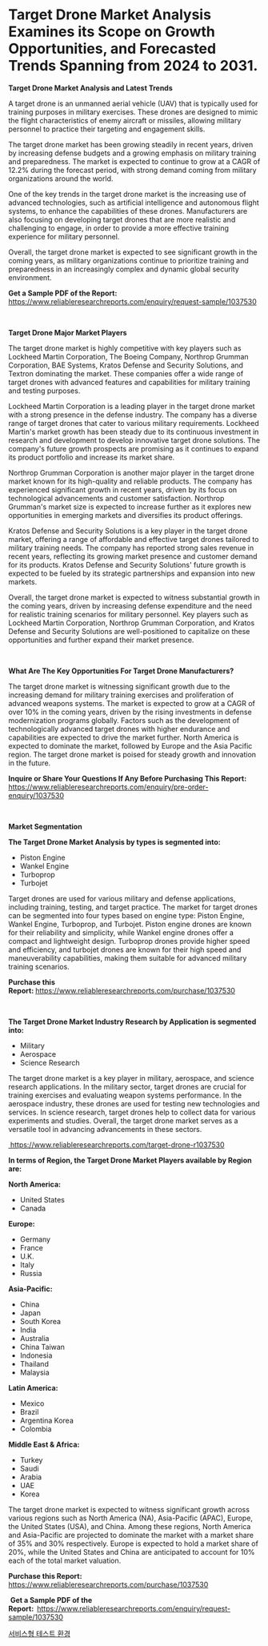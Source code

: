 <p><h1>Target Drone Market Analysis Examines its Scope on Growth Opportunities, and Forecasted Trends Spanning from 2024 to 2031.</h1></p><p><strong>Target Drone Market Analysis and Latest Trends</strong></p>
<p><p>A target drone is an unmanned aerial vehicle (UAV) that is typically used for training purposes in military exercises. These drones are designed to mimic the flight characteristics of enemy aircraft or missiles, allowing military personnel to practice their targeting and engagement skills.</p><p>The target drone market has been growing steadily in recent years, driven by increasing defense budgets and a growing emphasis on military training and preparedness. The market is expected to continue to grow at a CAGR of 12.2% during the forecast period, with strong demand coming from military organizations around the world.</p><p>One of the key trends in the target drone market is the increasing use of advanced technologies, such as artificial intelligence and autonomous flight systems, to enhance the capabilities of these drones. Manufacturers are also focusing on developing target drones that are more realistic and challenging to engage, in order to provide a more effective training experience for military personnel.</p><p>Overall, the target drone market is expected to see significant growth in the coming years, as military organizations continue to prioritize training and preparedness in an increasingly complex and dynamic global security environment.</p></p>
<p><strong>Get a Sample PDF of the Report:&nbsp;</strong> <a href="https://www.reliableresearchreports.com/enquiry/request-sample/1037530">https://www.reliableresearchreports.com/enquiry/request-sample/1037530</a></p>
<p>&nbsp;</p>
<p><strong>Target Drone Major Market Players</strong></p>
<p><p>The target drone market is highly competitive with key players such as Lockheed Martin Corporation, The Boeing Company, Northrop Grumman Corporation, BAE Systems, Kratos Defense and Security Solutions, and Textron dominating the market. These companies offer a wide range of target drones with advanced features and capabilities for military training and testing purposes.</p><p>Lockheed Martin Corporation is a leading player in the target drone market with a strong presence in the defense industry. The company has a diverse range of target drones that cater to various military requirements. Lockheed Martin's market growth has been steady due to its continuous investment in research and development to develop innovative target drone solutions. The company's future growth prospects are promising as it continues to expand its product portfolio and increase its market share.</p><p>Northrop Grumman Corporation is another major player in the target drone market known for its high-quality and reliable products. The company has experienced significant growth in recent years, driven by its focus on technological advancements and customer satisfaction. Northrop Grumman's market size is expected to increase further as it explores new opportunities in emerging markets and diversifies its product offerings.</p><p>Kratos Defense and Security Solutions is a key player in the target drone market, offering a range of affordable and effective target drones tailored to military training needs. The company has reported strong sales revenue in recent years, reflecting its growing market presence and customer demand for its products. Kratos Defense and Security Solutions' future growth is expected to be fueled by its strategic partnerships and expansion into new markets.</p><p>Overall, the target drone market is expected to witness substantial growth in the coming years, driven by increasing defense expenditure and the need for realistic training scenarios for military personnel. Key players such as Lockheed Martin Corporation, Northrop Grumman Corporation, and Kratos Defense and Security Solutions are well-positioned to capitalize on these opportunities and further expand their market presence.</p></p>
<p>&nbsp;</p>
<p><strong>What Are The Key Opportunities For Target Drone Manufacturers?</strong></p>
<p><p>The target drone market is witnessing significant growth due to the increasing demand for military training exercises and proliferation of advanced weapons systems. The market is expected to grow at a CAGR of over 10% in the coming years, driven by the rising investments in defense modernization programs globally. Factors such as the development of technologically advanced target drones with higher endurance and capabilities are expected to drive the market further. North America is expected to dominate the market, followed by Europe and the Asia Pacific region. The target drone market is poised for steady growth and innovation in the future.</p></p>
<p><strong>Inquire or Share Your Questions If Any Before Purchasing This Report:</strong> <a href="https://www.reliableresearchreports.com/enquiry/pre-order-enquiry/1037530">https://www.reliableresearchreports.com/enquiry/pre-order-enquiry/1037530</a></p>
<p>&nbsp;</p>
<p><strong>Market Segmentation</strong></p>
<p><strong>The Target Drone Market Analysis by types is segmented into:</strong></p>
<p><ul><li>Piston Engine</li><li>Wankel Engine</li><li>Turboprop</li><li>Turbojet</li></ul></p>
<p><p>Target drones are used for various military and defense applications, including training, testing, and target practice. The market for target drones can be segmented into four types based on engine type: Piston Engine, Wankel Engine, Turboprop, and Turbojet. Piston engine drones are known for their reliability and simplicity, while Wankel engine drones offer a compact and lightweight design. Turboprop drones provide higher speed and efficiency, and turbojet drones are known for their high speed and maneuverability capabilities, making them suitable for advanced military training scenarios.</p></p>
<p><strong>Purchase this Report:&nbsp;</strong><a href="https://www.reliableresearchreports.com/purchase/1037530">https://www.reliableresearchreports.com/purchase/1037530</a></p>
<p>&nbsp;</p>
<p><strong>The Target Drone Market Industry Research by Application is segmented into:</strong></p>
<p><ul><li>Military</li><li>Aerospace</li><li>Science Research</li></ul></p>
<p><p>The target drone market is a key player in military, aerospace, and science research applications. In the military sector, target drones are crucial for training exercises and evaluating weapon systems performance. In the aerospace industry, these drones are used for testing new technologies and services. In science research, target drones help to collect data for various experiments and studies. Overall, the target drone market serves as a versatile tool in advancing advancements in these sectors.</p></p>
<p><a href="https://www.reliableresearchreports.com/target-drone-r1037530">&nbsp;https://www.reliableresearchreports.com/target-drone-r1037530</a></p>
<p><strong>In terms of Region, the Target Drone Market Players available by Region are:</strong></p>
<p>
    <p> <strong> North America: </strong>
        <ul>
            <li>United States</li>
            <li>Canada</li>
        </ul>
        </p> 
    <p> <strong> Europe: </strong>
        <ul>
            <li>Germany</li>
            <li>France</li>
            <li>U.K.</li>
            <li>Italy</li>
            <li>Russia</li>
        </ul>
        </p> 
    <p> <strong> Asia-Pacific: </strong>
        <ul>
            <li>China</li>
            <li>Japan</li>
            <li>South Korea</li>
            <li>India</li>
            <li>Australia</li>
            <li>China Taiwan</li>
            <li>Indonesia</li>
            <li>Thailand</li>
            <li>Malaysia</li>
        </ul>
        </p> 
    <p> <strong> Latin America: </strong>
        <ul>
            <li>Mexico</li>
            <li>Brazil</li>
            <li>Argentina Korea</li>
            <li>Colombia</li>
        </ul>
        </p> 
    <p> <strong> Middle East & Africa: </strong>
        <ul>
            <li>Turkey</li>
            <li>Saudi</li>
            <li>Arabia</li>
            <li>UAE</li>
            <li>Korea</li>
        </ul>
    </p>
    </p>
<p><p>The target drone market is expected to witness significant growth across various regions such as North America (NA), Asia-Pacific (APAC), Europe, the United States (USA), and China. Among these regions, North America and Asia-Pacific are projected to dominate the market with a market share of 35% and 30% respectively. Europe is expected to hold a market share of 20%, while the United States and China are anticipated to account for 10% each of the total market valuation.</p></p>
<p><strong>Purchase this Report: </strong><a href="https://www.reliableresearchreports.com/purchase/1037530">https://www.reliableresearchreports.com/purchase/1037530</a></p>
<p>&nbsp;<strong>Get a Sample PDF of the Report:&nbsp;&nbsp;</strong><a href="https://www.reliableresearchreports.com/enquiry/request-sample/1037530">https://www.reliableresearchreports.com/enquiry/request-sample/1037530</a></p>
<p><strong></strong></p>
<p><p><a href="https://medium.com/@toreygrimes2022/%ED%85%8C%EC%8A%A4%ED%8A%B8-%ED%99%98%EA%B2%BD-%EC%84%9C%EB%B9%84%EC%8A%A4-%EC%8B%9C%EC%9E%A5-2031%EB%85%84%EA%B9%8C%EC%A7%80%EC%9D%98-%ED%8A%B8%EB%A0%8C%EB%93%9C-%EC%98%88%EC%B8%A1-%EB%B0%8F-%EA%B2%BD%EC%9F%81-%EB%B6%84%EC%84%9D-b32a3c34617c">서비스형 테스트 환경</a></p></p>